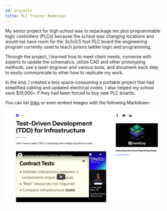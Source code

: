 ```yaml
---
id: projects
title: PLC Trainer Redesign
---
```


My senior project for high school was to repackage ten plus programmable logic controllers (PLCs) because the school was changing locations and would not have room for the 3x2x3.5 foot PLC board the engineering program currently used to teach juniors ladder logic and programming. 

Through the project, I learned how to meet client needs, converse with experts to update the schematics, utilize CAD and other prototyping methods, use a laser engraver and various tools, and document each step to easily communicate to other how to replicate my work.

In the end, I created a less space-consuming a portable project that had simplified cabling and updated electrical codes. I also helped my school save $10,000+ if they had been forced to buy new PLC boards.


You can list [links](https://www.hashicorp.com/resources/test-driven-development-tdd-for-infrastructure)
or even embed images with the following Markdown:

![Add alternate text for image](./assets/rosemary.png)
